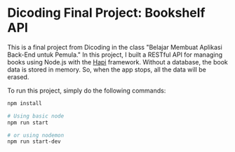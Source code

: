 # Dicoding Final Project: Bookshelf API

This is a final project from Dicoding in the class "Belajar Membuat Aplikasi Back-End untuk Pemula." In this project, I built a RESTful API for managing books using Node.js with the [Hapi](https://hapi.dev/) framework. Without a database, the book data is stored in memory. So, when the app stops, all the data will be erased.

To run this project, simply do the following commands:
```bash
npm install

# Using basic node
npm run start

# or using nodemon
npm run start-dev
```